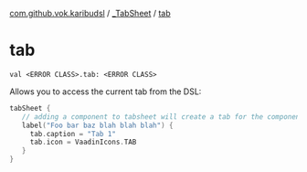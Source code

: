 [com.github.vok.karibudsl](../index.md) / [_TabSheet](index.md) / [tab](.)

# tab

`val <ERROR CLASS>.tab: <ERROR CLASS>`

Allows you to access the current tab from the DSL:

``` kotlin
tabSheet {
   // adding a component to tabsheet will create a tab for the component as well.
   label("Foo bar baz blah blah blah") {
     tab.caption = "Tab 1"
     tab.icon = VaadinIcons.TAB
   }
}
```

